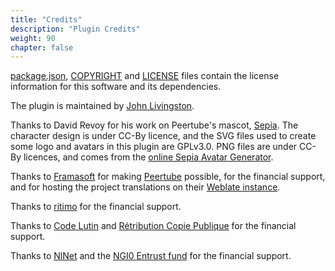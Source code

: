 ```yaml
---
title: "Credits"
description: "Plugin Credits"
weight: 90
chapter: false
---
```


[package.json](https://github.com/JohnXLivingston/peertube-plugin-livechat/blob/main/package.json), [COPYRIGHT](https://github.com/JohnXLivingston/peertube-plugin-livechat/blob/main/COPYRIGHT.md) and [LICENSE](https://github.com/JohnXLivingston/peertube-plugin-livechat/blob/main/LICENSE) files contain the license information for this software and its dependencies.

The plugin is maintained by [John Livingston](https://www.john-livingston.fr/).

Thanks to David Revoy for his work on Peertube's mascot, [Sepia](https://www.davidrevoy.com/index.php?tag/peertube).
The character design is under CC-By licence, and the SVG files used to create some logo and avatars in this plugin are GPLv3.0.
PNG files are under CC-By licences, and comes from the [online Sepia Avatar Generator](https://www.peppercarrot.com/extras/html/2023_peertube-generator/).

Thanks to [Framasoft](https://framasoft.org) for making [Peertube](https://joinpeertube.org/) possible, for the financial support, and for hosting the project translations on their [Weblate instance](https://weblate.framasoft.org).

Thanks to [ritimo](https://www.ritimo.org/) for the financial support.

Thanks to [Code Lutin](https://www.codelutin.com/) and [Rétribution Copie Publique](https://copiepublique.fr/) for the financial support.

Thanks to [NlNet](https://nlnet.nl/) and the [NGI0 Entrust fund](https://nlnet.nl/entrust/) for the financial support.
